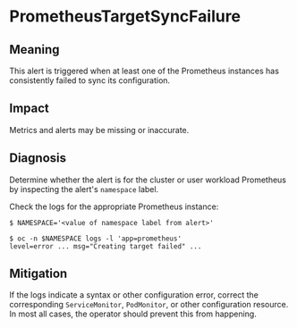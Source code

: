 # PrometheusTargetSyncFailure

## Meaning

This alert is triggered when at least one of the Prometheus instances has
consistently failed to sync its configuration.

## Impact

Metrics and alerts may be missing or inaccurate.

## Diagnosis

Determine whether the alert is for the cluster or user workload Prometheus by
inspecting the alert's `namespace` label.

Check the logs for the appropriate Prometheus instance:

```console
$ NAMESPACE='<value of namespace label from alert>'

$ oc -n $NAMESPACE logs -l 'app=prometheus'
level=error ... msg="Creating target failed" ...
```

## Mitigation

If the logs indicate a syntax or other configuration error, correct the
corresponding `ServiceMonitor`, `PodMonitor`, or other configuration
resource. In most all cases, the operator should prevent this from happening.

